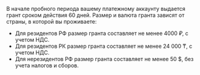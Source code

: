 В начале пробного периода вашему платежному аккаунту выдается грант сроком действия 60 дней. Размер и валюта гранта зависят от страны, в которой вы проживаете: 


- Для резидентов РФ размер гранта составляет не менее 4000 ₽, с учетом НДС.
- Для резидентов РК размер гранта составляет не менее 24&nbsp;000 ₸, с учетом НДС.
- Для нерезидентов РФ размер гранта составляет не менее 50 $, без учета налогов и сборов.


